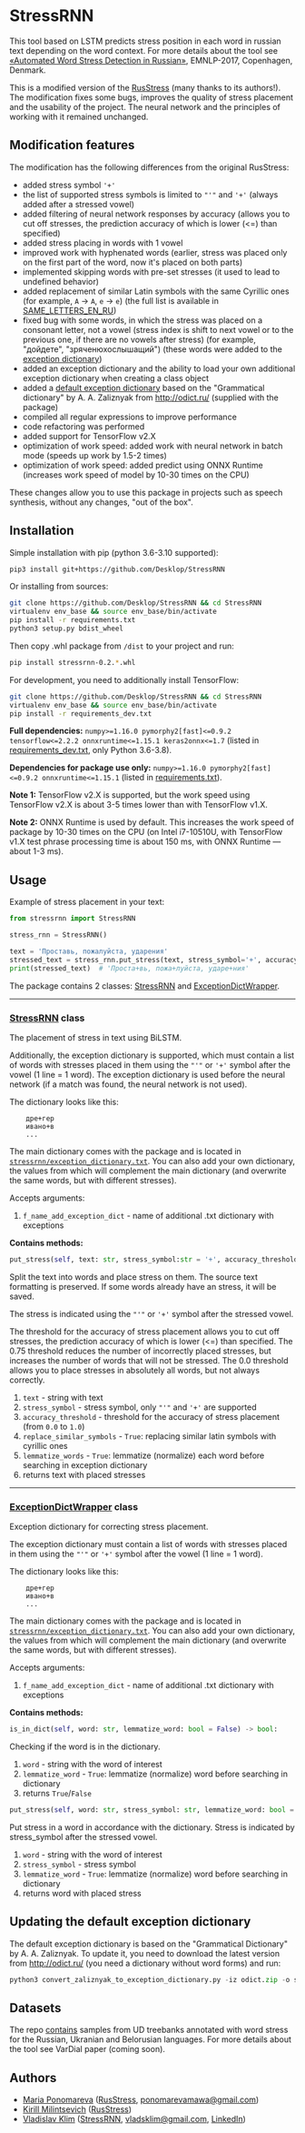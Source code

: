 # StressRNN

This tool based on LSTM predicts stress position in each word in russian text depending on the word context.
For more details about the tool see [«Automated Word Stress Detection in Russian»](http://www.aclweb.org/anthology/W/W17/W17-4104.pdf), EMNLP-2017, Copenhagen, Denmark.

This is a modified version of the [RusStress](https://github.com/MashaPo/russtress) (many thanks to its authors!). The modification fixes some bugs, improves the quality of stress placement and the usability of the project. The neural network and the principles of working with it remained unchanged.

## Modification features

The modification has the following differences from the original RusStress:

- added stress symbol `'+'`
- the list of supported stress symbols is limited to `"'"` and `'+'` (always added after a stressed vowel)
- added filtering of neural network responses by accuracy (allows you to cut off stresses, the prediction accuracy of which is lower (<=) than specified)
- added stress placing in words with 1 vowel
- improved work with hyphenated words (earlier, stress was placed only on the first part of the word, now it's placed on both parts)
- implemented skipping words with pre-set stresses (it used to lead to undefined behavior)
- added replacement of similar Latin symbols with the same Cyrillic ones (for example, `A` -> `А`, `e` -> `е`) (the full list is available in [SAME_LETTERS_EN_RU](https://github.com/Desklop/StressRNN/blob/master/stressrnn/constants.py#L27))
- fixed bug with some words, in which the stress was placed on a consonant letter, not a vowel (stress index is shift to next vowel or to the previous one, if there are no vowels after stress) (for example, "дойдете", "зряченюхослышащий") (these words were added to the [exception dictionary](https://github.com/Desklop/StressRNN/blob/master/stressrnn/source_exception_dictionary.txt))
- added an exception dictionary and the ability to load your own additional exception dictionary when creating a class object
- added a [default exception dictionary](https://github.com/Desklop/StressRNN/blob/master/stressrnn/exception_dictionary.txt) based on the "Grammatical dictionary" by A. A. Zaliznyak from http://odict.ru/ (supplied with the package)
- compiled all regular expressions to improve performance
- code refactoring was performed
- added support for TensorFlow v2.X
- optimization of work speed: added work with neural network in batch mode (speeds up work by 1.5-2 times)
- optimization of work speed: added predict using ONNX Runtime (increases work speed of model by 10-30 times on the CPU)

These changes allow you to use this package in projects such as speech synthesis, without any changes, "out of the box".

## Installation

Simple installation with pip (python 3.6-3.10 supported):

```bash
pip3 install git+https://github.com/Desklop/StressRNN
```

Or installing from sources:

```bash
git clone https://github.com/Desklop/StressRNN && cd StressRNN
virtualenv env_base && source env_base/bin/activate
pip install -r requirements.txt
python3 setup.py bdist_wheel
```

Then copy .whl package from `/dist` to your project and run:

```bash
pip install stressrnn-0.2.*.whl
```

For development, you need to additionally install TensorFlow:

```bash
git clone https://github.com/Desklop/StressRNN && cd StressRNN
virtualenv env_base && source env_base/bin/activate
pip install -r requirements_dev.txt
```

**Full dependencies:** `numpy>=1.16.0 pymorphy2[fast]<=0.9.2 tensorflow<=2.2.2 onnxruntime<=1.15.1 keras2onnx<=1.7` (listed in [requirements_dev.txt](https://github.com/Desklop/StressRNN/blob/master/requirements_dev.txt), only Python 3.6-3.8).

**Dependencies for package use only:** `numpy>=1.16.0 pymorphy2[fast]<=0.9.2 onnxruntime<=1.15.1` (listed in [requirements.txt](https://github.com/Desklop/StressRNN/blob/master/requirements.txt)).

**Note 1:** TensorFlow v2.X is supported, but the work speed using TensorFlow v2.X is about 3-5 times lower than with TensorFlow v1.X.

**Note 2:** ONNX Runtime is used by default. This increases the work speed of package by 10-30 times on the CPU (on Intel i7-10510U, with TensorFlow v1.X test phrase processing time is about 150 ms, with ONNX Runtime — about 1-3 ms).

## Usage

Example of stress placement in your text:

```python
from stressrnn import StressRNN

stress_rnn = StressRNN()

text = 'Проставь, пожалуйста, ударения'
stressed_text = stress_rnn.put_stress(text, stress_symbol='+', accuracy_threshold=0.75, replace_similar_symbols=True)
print(stressed_text)  # 'Проста+вь, пожа+луйста, ударе+ния'
```

The package contains 2 classes: [StressRNN](https://github.com/Desklop/StressRNN/blob/master/stressrnn/stressrnn.py#L40) and [ExceptionDictWrapper](https://github.com/Desklop/StressRNN/blob/master/stressrnn/exception_dictionary_wrapper.py#L24).

---

### [StressRNN](https://github.com/Desklop/StressRNN/blob/master/stressrnn/stressrnn.py#L40) class

The placement of stress in text using BiLSTM.

Additionally, the exception dictionary is supported, which must contain a list of words with stresses placed in them using the `"'"` or `'+'` symbol after the vowel (1 line = 1 word). The exception dictionary is used before the neural network (if a match was found, the neural network is not used).

The dictionary looks like this:

```text
    дре+гер
    ивано+в
    ...
```

The main dictionary comes with the package and is located in [`stressrnn/exception_dictionary.txt`](https://github.com/Desklop/StressRNN/blob/master/stressrnn/exception_dictionary.txt). You can also add your own dictionary, the values from which will complement the main dictionary (and overwrite the same words, but with different stresses).

Accepts arguments:

1. `f_name_add_exception_dict` - name of additional .txt dictionary with exceptions

**Contains methods:**

```python
put_stress(self, text: str, stress_symbol:str = '+', accuracy_threshold: float = 0.75, replace_similar_symbols: bool = False, lemmatize_words: bool = False) -> str:
```

Split the text into words and place stress on them. The source text formatting is preserved. If some words already have an stress, it will be saved.

The stress is indicated using the `"'"` or `'+'` symbol after the stressed vowel.

The threshold for the accuracy of stress placement allows you to cut off stresses, the prediction accuracy of which is lower (<=) than specified. The 0.75 threshold reduces the number of incorrectly placed stresses, but increases the number of words that will not be stressed. The 0.0 threshold allows you to place stresses in absolutely all words, but not always correctly.

1. `text` - string with text
2. `stress_symbol` - stress symbol, only `"'"` and `'+'` are supported
3. `accuracy_threshold` - threshold for the accuracy of stress placement (from `0.0` to `1.0`)
4. `replace_similar_symbols` - `True`: replacing similar latin symbols with cyrillic ones
5. `lemmatize_words` - `True`: lemmatize (normalize) each word before searching in exception dictionary
6. returns text with placed stresses

---

### [ExceptionDictWrapper](https://github.com/Desklop/StressRNN/blob/master/stressrnn/exception_dictionary_wrapper.py#L24) class

Exception dictionary for correcting stress placement.

The exception dictionary must contain a list of words with stresses placed in them using the `"'"` or `'+'` symbol after the vowel (1 line = 1 word).

The dictionary looks like this:

```text
    дре+гер
    ивано+в
    ...
```

The main dictionary comes with the package and is located in [`stressrnn/exception_dictionary.txt`](https://github.com/Desklop/StressRNN/blob/master/stressrnn/exception_dictionary.txt). You can also add your own dictionary, the values from which will complement the main dictionary (and overwrite the same words, but with different stresses).

Accepts arguments:

1. `f_name_add_exception_dict` - name of additional .txt dictionary with exceptions

**Contains methods:**

```python
is_in_dict(self, word: str, lemmatize_word: bool = False) -> bool:
```

Checking if the word is in the dictionary.

1. `word` - string with the word of interest
2. `lemmatize_word` - `True`: lemmatize (normalize) word before searching in dictionary
3. returns `True`/`False`

```python
put_stress(self, word: str, stress_symbol: str, lemmatize_word: bool = False) -> str:
```

Put stress in a word in accordance with the dictionary. Stress is indicated by stress_symbol after the stressed vowel.

1. `word` - string with the word of interest
2. `stress_symbol` - stress symbol
3. `lemmatize_word` - `True`: lemmatize (normalize) word before searching in dictionary
4. returns word with placed stress

## Updating the default exception dictionary

The default exception dictionary is based on the "Grammatical Dictionary" by A. A. Zaliznyak. To update it, you need to download the latest version from http://odict.ru/ (you need a dictionary without word forms) and run:

```python
python3 convert_zaliznyak_to_exception_dictionary.py -iz odict.zip -o stressrnn/exception_dictionary.txt
```

## Datasets

The repo [contains](https://github.com/Desklop/StressRNN/tree/master/datasets) samples from UD treebanks annotated with word stress for the Russian, Ukranian and Belorusian languages. For more details about the tool see VarDial paper (coming soon).

## Authors

- [Maria Ponomareva](https://github.com/MashaPo) ([RusStress](https://github.com/MashaPo/russtress), ponomarevamawa@gmail.com)
- [Kirill Milintsevich](https://github.com/501Good) ([RusStress](https://github.com/MashaPo/russtress))
- [Vladislav Klim](https://github.com/Desklop) ([StressRNN](https://github.com/Desklop/StressRNN), vladsklim@gmail.com, [LinkedIn](https://www.linkedin.com/in/vladklim/))
